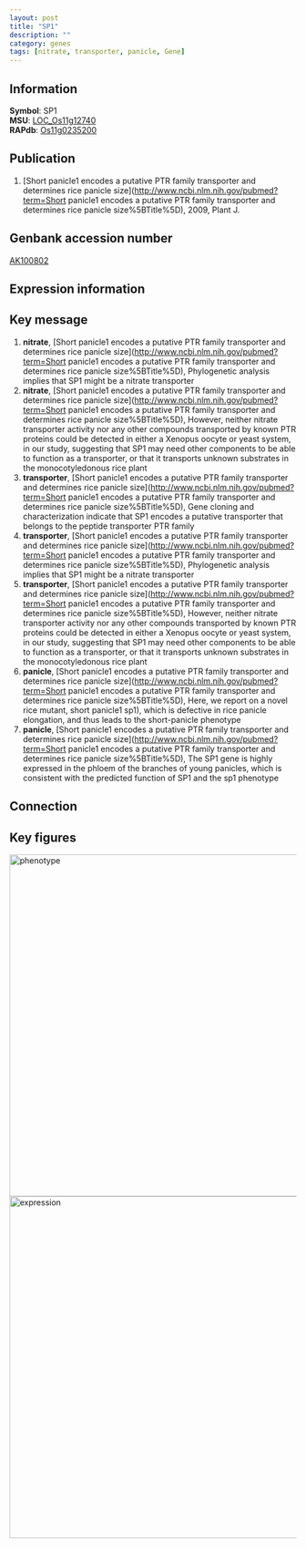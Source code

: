 ```yaml
---
layout: post
title: "SP1"
description: ""
category: genes
tags: [nitrate, transporter, panicle, Gene]
---
```


## Information
__Symbol__: SP1  
__MSU__: [LOC_Os11g12740](http://rice.plantbiology.msu.edu/cgi-bin/ORF_infopage.cgi?orf=LOC_Os11g12740)  
__RAPdb__: [Os11g0235200](http://rapdb.dna.affrc.go.jp/viewer/gbrowse_details/irgsp1?name=Os11g0235200)  

## Publication
1. [Short panicle1 encodes a putative PTR family transporter and determines rice panicle size](http://www.ncbi.nlm.nih.gov/pubmed?term=Short panicle1 encodes a putative PTR family transporter and determines rice panicle size%5BTitle%5D), 2009, Plant J.

## Genbank accession number
[AK100802](http://www.ncbi.nlm.nih.gov/nuccore/AK100802)  

## Expression information

## Key message
1. __nitrate__, [Short panicle1 encodes a putative PTR family transporter and determines rice panicle size](http://www.ncbi.nlm.nih.gov/pubmed?term=Short panicle1 encodes a putative PTR family transporter and determines rice panicle size%5BTitle%5D),  Phylogenetic analysis implies that SP1 might be a nitrate transporter
2. __nitrate__, [Short panicle1 encodes a putative PTR family transporter and determines rice panicle size](http://www.ncbi.nlm.nih.gov/pubmed?term=Short panicle1 encodes a putative PTR family transporter and determines rice panicle size%5BTitle%5D),  However, neither nitrate transporter activity nor any other compounds transported by known PTR proteins could be detected in either a Xenopus oocyte or yeast system, in our study, suggesting that SP1 may need other components to be able to function as a transporter, or that it transports unknown substrates in the monocotyledonous rice plant
3. __transporter__, [Short panicle1 encodes a putative PTR family transporter and determines rice panicle size](http://www.ncbi.nlm.nih.gov/pubmed?term=Short panicle1 encodes a putative PTR family transporter and determines rice panicle size%5BTitle%5D),  Gene cloning and characterization indicate that SP1 encodes a putative transporter that belongs to the peptide transporter PTR family
4. __transporter__, [Short panicle1 encodes a putative PTR family transporter and determines rice panicle size](http://www.ncbi.nlm.nih.gov/pubmed?term=Short panicle1 encodes a putative PTR family transporter and determines rice panicle size%5BTitle%5D),  Phylogenetic analysis implies that SP1 might be a nitrate transporter
5. __transporter__, [Short panicle1 encodes a putative PTR family transporter and determines rice panicle size](http://www.ncbi.nlm.nih.gov/pubmed?term=Short panicle1 encodes a putative PTR family transporter and determines rice panicle size%5BTitle%5D),  However, neither nitrate transporter activity nor any other compounds transported by known PTR proteins could be detected in either a Xenopus oocyte or yeast system, in our study, suggesting that SP1 may need other components to be able to function as a transporter, or that it transports unknown substrates in the monocotyledonous rice plant
6. __panicle__, [Short panicle1 encodes a putative PTR family transporter and determines rice panicle size](http://www.ncbi.nlm.nih.gov/pubmed?term=Short panicle1 encodes a putative PTR family transporter and determines rice panicle size%5BTitle%5D),  Here, we report on a novel rice mutant, short panicle1 sp1), which is defective in rice panicle elongation, and thus leads to the short-panicle phenotype
7. __panicle__, [Short panicle1 encodes a putative PTR family transporter and determines rice panicle size](http://www.ncbi.nlm.nih.gov/pubmed?term=Short panicle1 encodes a putative PTR family transporter and determines rice panicle size%5BTitle%5D),  The SP1 gene is highly expressed in the phloem of the branches of young panicles, which is consistent with the predicted function of SP1 and the sp1 phenotype

## Connection

## Key figures
<img src="http://ricencode.github.io/images/SP1.pheno.png" alt="phenotype"  style="width: 600px;"/>

<img src="http://ricencode.github.io/images/SP1.exp.png" alt="expression"  style="width: 600px;"/>


